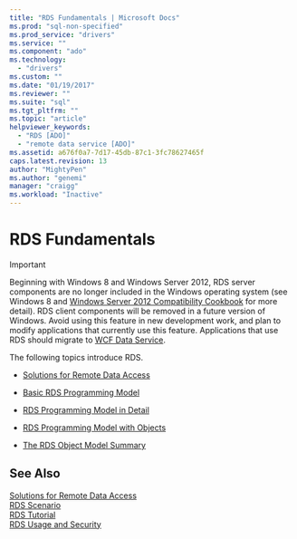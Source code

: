 ```yaml
---
title: "RDS Fundamentals | Microsoft Docs"
ms.prod: "sql-non-specified"
ms.prod_service: "drivers"
ms.service: ""
ms.component: "ado"
ms.technology:
  - "drivers"
ms.custom: ""
ms.date: "01/19/2017"
ms.reviewer: ""
ms.suite: "sql"
ms.tgt_pltfrm: ""
ms.topic: "article"
helpviewer_keywords: 
  - "RDS [ADO]"
  - "remote data service [ADO]"
ms.assetid: a676f0a7-7d17-45db-87c1-3fc78627465f
caps.latest.revision: 13
author: "MightyPen"
ms.author: "genemi"
manager: "craigg"
ms.workload: "Inactive"
---
```

# RDS Fundamentals
> [!IMPORTANT]
>  Beginning with Windows 8 and Windows Server 2012, RDS server components are no longer included in the Windows operating system (see Windows 8 and [Windows Server 2012 Compatibility Cookbook](https://www.microsoft.com/en-us/download/details.aspx?id=27416) for more detail). RDS client components will be removed in a future version of Windows. Avoid using this feature in new development work, and plan to modify applications that currently use this feature. Applications that use RDS should migrate to [WCF Data Service](http://go.microsoft.com/fwlink/?LinkId=199565).  
  
 The following topics introduce RDS.  
  
-   [Solutions for Remote Data Access](../../../ado/guide/remote-data-service/solutions-for-remote-data-access.md)  
  
-   [Basic RDS Programming Model](../../../ado/guide/remote-data-service/basic-rds-programming-model.md)  
  
-   [RDS Programming Model in Detail](../../../ado/guide/remote-data-service/rds-programming-model-in-detail.md)  
  
-   [RDS Programming Model with Objects](../../../ado/guide/remote-data-service/rds-programming-model-with-objects.md)  
  
-   [The RDS Object Model Summary](../../../ado/guide/remote-data-service/rds-object-model-summary.md)  
  
## See Also  
 [Solutions for Remote Data Access](../../../ado/guide/remote-data-service/solutions-for-remote-data-access.md)   
 [RDS Scenario](../../../ado/guide/remote-data-service/rds-scenario.md)   
 [RDS Tutorial](../../../ado/guide/remote-data-service/rds-tutorial.md)   
 [RDS Usage and Security](../../../ado/guide/remote-data-service/rds-usage-and-security.md)


